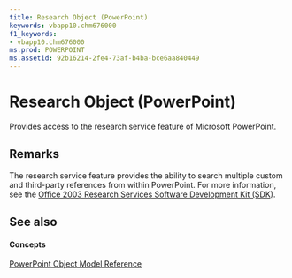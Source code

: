```yaml
---
title: Research Object (PowerPoint)
keywords: vbapp10.chm676000
f1_keywords:
- vbapp10.chm676000
ms.prod: POWERPOINT
ms.assetid: 92b16214-2fe4-73af-b4ba-bce6aa840449
---
```



# Research Object (PowerPoint)

Provides access to the research service feature of Microsoft PowerPoint.


## Remarks

The research service feature provides the ability to search multiple custom and third-party references from within PowerPoint. For more information, see the [Office 2003 Research Services Software Development Kit (SDK)](http://msdn.microsoft.com/en-us/library/office/aa205290%28v=office.11%29.aspx(Office.15).aspx).


## See also


#### Concepts


[PowerPoint Object Model Reference](object-model-powerpoint-vba-reference.md)

